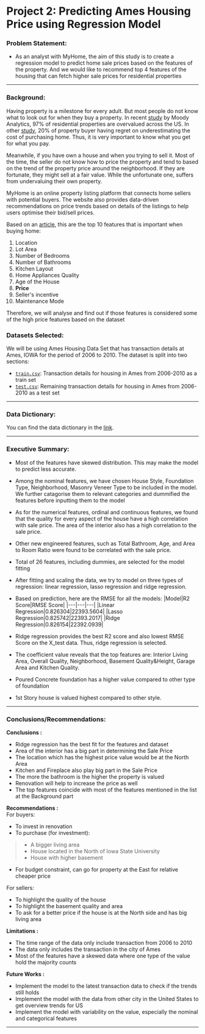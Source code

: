 # Project 2: Predicting Ames Housing Price using Regression Model

### Problem Statement:  

- As an analyst with MyHome, the aim of this study is to create a regression model to predict home sale prices based on the features of the property. And we would like to recommend top 4 features of the housing that can fetch higher sale prices for residential properties
---

### Background:
Having property is a milestone for every adult. But most people do not know what to look out for when they buy a property. In recent [study](https://www.cbsnews.com/news/home-house-prices-mortgage-rates-moodys-mark-zandi/) by Moody Analytics, 97% of residential properties are overvalued across the US. In other [study](https://www.cnbc.com/2022/05/01/survey-majority-of-homeowners-have-regrets.html), 20% of property buyer having regret on underestimating the cost of purchasing home. Thus, it is very important to know what you get for what you pay.

Meanwhile, if you have own a house and when you trying to sell it. Most of the time, the seller do not know how to price the property and tend to based on the trend of the property price around the neighborhood. If they are fortunate, they might sell at a fair value. While the unfortunate one, suffers from undervaluing their own property.

MyHome is an online property listing platform that connects home sellers with potential buyers. The website also provides data-driven recommendations on price trends based on details of the listings to help users optimise their bid/sell prices.

Based on an [article](https://homeia.com/10-important-features-to-consider-when-buying-a-house/), this are the top 10 features that is important when buying home:
1. Location
2. Lot Area
3. Number of Bedrooms
4. Number of Bathrooms
5. Kitchen Layout
6. Home Appliances Quality
7. Age of the House
8. **Price**
9. Seller's incentive
10. Maintenance Mode

Therefore, we will analyse and find out if those features is considered some of the high price features based on the dataset


### Datasets Selected:
We will be using Ames Housing Data Set that has transaction details at Ames, IOWA for the period of 2006 to 2010. The dataset is split into two sections:
* [`train.csv`](datasets/train.csv): Transaction details for housing in Ames from 2006-2010 as a train set
* [`test.csv`](datasets/test.csv): Remaining transaction details for housing in Ames from 2006-2010 as a test set
---

### Data Dictionary:

You can find the data dictionary in the [link](http://jse.amstat.org/v19n3/decock/DataDocumentation.txt).

---

### Executive Summary: 
- Most of the features have skewed distribution. This may make the model to predict less accurate.
- Among the nominal features, we have chosen House Style, Foundation Type, Neighborhood, Masonry Veneer Type to be included in the model. We further catagorise them to relevant categories and dummified the features before inputting them to the model
- As for the numerical features, ordinal and continuous features, we found that the quality for every aspect of the house have a high correlation with sale price. The area of the interior also has a high correlation to the sale price.
- Other new engineered features, such as Total Bathroom, Age, and Area to Room Ratio were found to be correlated with the sale price.
- Total of 26 features, including dummies, are selected for the model fitting
- After fitting and scaling the data, we try to model on three types of regression: linear regression, lasso regression and ridge regression.
- Based on prediction, here are the RMSE for all the models:
|Model|R2 Score|RMSE Score|
|---|---|---|
|Linear Regression|0.826304|22393.5604|
|Lasso Regression|0.825742|22393.2017|
|Ridge Regression|0.826154|22392.0939|

- Ridge regression provides the best R2 score and also lowest RMSE Score on the X_test data. Thus, ridge regression is selected.
- The coefficient value reveals that the top features are: Interior Living Area, Overall Quality, Neighborhood, Basement Quality&Height, Garage Area and Kitchen Quality. 
- Poured Concrete foundation has a higher value compared to other type of foundation
- 1st Story house is valued highest compared to other style.
---

### Conclusions/Recommendations:

**Conclusions :**
- Ridge regression has the best fit for the features and dataset
- Area of the interior has a big part in determining the Sale Price
- The location which has the highest price value would be at the North Area
- Kitchen and Fireplace also play big part in the Sale Price
- The more the bathroom is the higher the property is valued
- Renovation will help to increase the price as well
- The top features coincide with most of the features mentioned in the list at the Background part

**Recommendations :**  
For buyers:
- To invest in renovation 
- To purchase (for investment):
 > - A bigger living area
 > - House located in the North of Iowa State University
 > - House with higher basement
 - For budget constraint, can go for property at the East for relative cheaper price
 
 For sellers:
- To highlight the quality of the house
- To highlight the basement quality and area
- To ask for a better price if the house is at the North side and has big living area

**Limitations :**
- The time range of the data only include transaction from 2006 to 2010
- The data only includes the transaction in the city of Ames
- Most of the features have a skewed data where one type of the value hold the majority counts

**Future Works :**
- Implement the model to the latest transaction data to check if the trends still holds
- Implement the model with the data from other city in the United States to get overview trends for US
- Implement the model with variability on the value, especially the nominal and categorical features
---